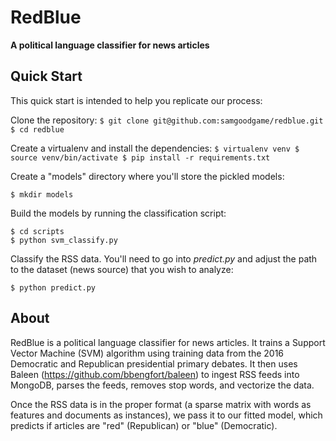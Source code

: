 # RedBlue
**A political language classifier for news articles**

## Quick Start

This quick start is intended to help you replicate our process:

Clone the repository:
    ```
$ git clone git@github.com:samgoodgame/redblue.git
$ cd redblue
    ```

Create a virtualenv and install the dependencies:
    ```
$ virtualenv venv
$ source venv/bin/activate
$ pip install -r requirements.txt
    ```

Create a "models" directory where you'll store the pickled models:
```
$ mkdir models
```

Build the models by running the classification script:
```
$ cd scripts
$ python svm_classify.py
```

Classify the RSS data. You'll need to go into _predict.py_ and adjust the path to the
dataset (news source) that you wish to analyze:
```
$ python predict.py
```

## About

RedBlue is a political language classifier for news articles. It trains a
Support Vector Machine (SVM) algorithm using training data from the 2016 Democratic
and Republican presidential primary debates. It then uses Baleen
(https://github.com/bbengfort/baleen) to ingest RSS feeds into MongoDB, parses the feeds,
removes stop words, and vectorize the data.

Once the RSS data is in the proper format (a sparse matrix with words as
features and documents as instances), we pass it to our fitted model, which predicts
if articles are "red" (Republican) or "blue" (Democratic).

